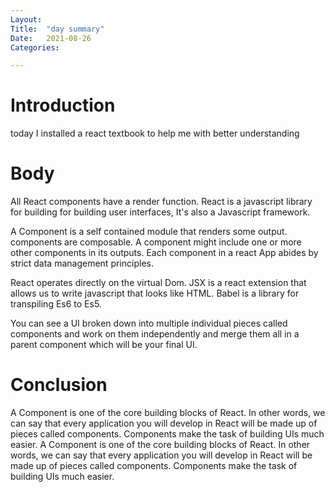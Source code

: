 ```yaml
---
Layout:
Title:	"day summary"
Date:	2021-08-26
Categories:

---
```


# Introduction

today I installed a react textbook to help me with better understanding

# Body

All React components have a render function.
React is a javascript library for building for building user interfaces, It's also a 
Javascript framework.

A Component is a self contained module that renders some output.
components are composable.
A component might include one or more other components in its outputs.
Each component in a react App abides by strict data management principles.

React operates directly on the virtual Dom.
JSX is a react extension that allows us to write javascript that looks like HTML.
Babel is a library for transpiling Es6 to Es5.

You can see a UI broken down into multiple individual pieces called components and work on them independently and merge them all in a parent component which will be your final UI. 

# Conclusion
A Component is one of the core building blocks of React. In other words, we can say that every application you will develop in React will be made up of pieces called components. Components make the task of building UIs much easier. A Component is one of the core building blocks of React. In other words, we can say that every application you will develop in React will be made up of pieces called components. Components make the task of building UIs much easier. 